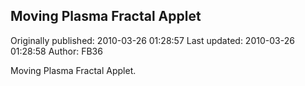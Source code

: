 ## Moving Plasma Fractal Applet

Originally published: 2010-03-26 01:28:57
Last updated: 2010-03-26 01:28:58
Author: FB36 

Moving Plasma Fractal Applet.